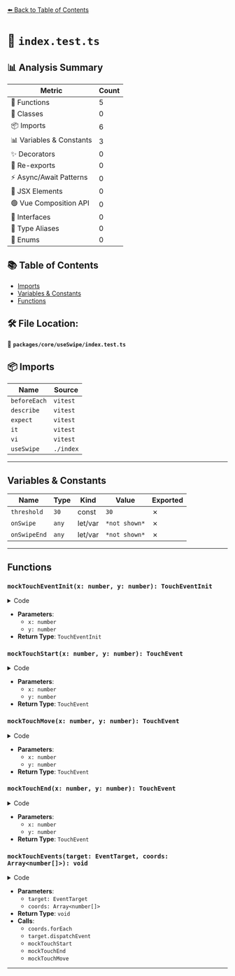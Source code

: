 [⬅️ Back to Table of Contents](../../../index.md)

# 📄 `index.test.ts`

## 📊 Analysis Summary

| Metric | Count |
|--------|-------|
| 🔧 Functions | 5 |
| 🧱 Classes | 0 |
| 📦 Imports | 6 |
| 📊 Variables & Constants | 3 |
| ✨ Decorators | 0 |
| 🔄 Re-exports | 0 |
| ⚡ Async/Await Patterns | 0 |
| 💠 JSX Elements | 0 |
| 🟢 Vue Composition API | 0 |
| 📐 Interfaces | 0 |
| 📑 Type Aliases | 0 |
| 🎯 Enums | 0 |

## 📚 Table of Contents

- [Imports](#imports)
- [Variables & Constants](#variables-constants)
- [Functions](#functions)

## 🛠️ File Location:
📂 **`packages/core/useSwipe/index.test.ts`**

## 📦 Imports

| Name | Source |
|------|--------|
| `beforeEach` | `vitest` |
| `describe` | `vitest` |
| `expect` | `vitest` |
| `it` | `vitest` |
| `vi` | `vitest` |
| `useSwipe` | `./index` |


---

## Variables & Constants

| Name | Type | Kind | Value | Exported |
|------|------|------|-------|----------|
| `threshold` | `30` | const | `30` | ✗ |
| `onSwipe` | `any` | let/var | `*not shown*` | ✗ |
| `onSwipeEnd` | `any` | let/var | `*not shown*` | ✗ |


---

## Functions

### `mockTouchEventInit(x: number, y: number): TouchEventInit`

<details><summary>Code</summary>

```ts
(x: number, y: number): TouchEventInit => ({
    touches: [{
      clientX: x,
      clientY: y,
      force: 0,
      identifier: 0,
      pageX: 0,
      pageY: 0,
      radiusX: 0,
      radiusY: 0,
      rotationAngle: 0,
      screenX: 0,
      screenY: 0,
      target,
    }],
  })
```
</details>

- **Parameters**:
  - `x: number`
  - `y: number`
- **Return Type**: `TouchEventInit`
### `mockTouchStart(x: number, y: number): TouchEvent`

<details><summary>Code</summary>

```ts
(x: number, y: number) => new TouchEvent('touchstart', mockTouchEventInit(x, y))
```
</details>

- **Parameters**:
  - `x: number`
  - `y: number`
- **Return Type**: `TouchEvent`
### `mockTouchMove(x: number, y: number): TouchEvent`

<details><summary>Code</summary>

```ts
(x: number, y: number) => new TouchEvent('touchmove', mockTouchEventInit(x, y))
```
</details>

- **Parameters**:
  - `x: number`
  - `y: number`
- **Return Type**: `TouchEvent`
### `mockTouchEnd(x: number, y: number): TouchEvent`

<details><summary>Code</summary>

```ts
(x: number, y: number) => new TouchEvent('touchend', mockTouchEventInit(x, y))
```
</details>

- **Parameters**:
  - `x: number`
  - `y: number`
- **Return Type**: `TouchEvent`
### `mockTouchEvents(target: EventTarget, coords: Array<number[]>): void`

<details><summary>Code</summary>

```ts
(target: EventTarget, coords: Array<number[]>) => {
    coords.forEach(([x, y], i) => {
      if (i === 0)
        target.dispatchEvent(mockTouchStart(x, y))
      else if (i === coords.length - 1)
        target.dispatchEvent(mockTouchEnd(x, y))
      else
        target.dispatchEvent(mockTouchMove(x, y))
    })
  }
```
</details>

- **Parameters**:
  - `target: EventTarget`
  - `coords: Array<number[]>`
- **Return Type**: `void`
- **Calls**:
  - `coords.forEach`
  - `target.dispatchEvent`
  - `mockTouchStart`
  - `mockTouchEnd`
  - `mockTouchMove`

---
